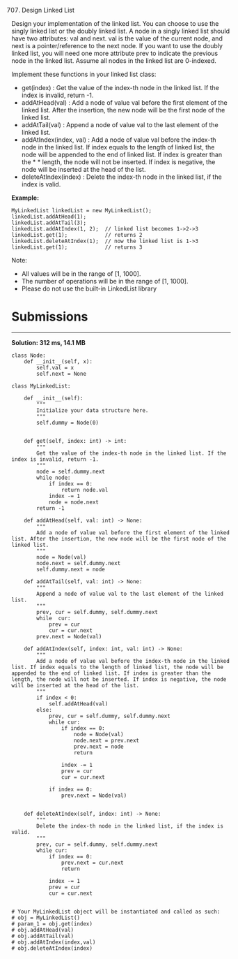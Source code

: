 707. Design Linked List

Design your implementation of the linked list. You can choose to use the singly linked list or the doubly linked list. A node in a singly linked list should have two attributes: val and next. val is the value of the current node, and next is a pointer/reference to the next node. If you want to use the doubly linked list, you will need one more attribute prev to indicate the previous node in the linked list. Assume all nodes in the linked list are 0-indexed.

Implement these functions in your linked list class:

* get(index) : Get the value of the index-th node in the linked list. If the index is invalid, return -1.
* addAtHead(val) : Add a node of value val before the first element of the linked list. After the insertion, the new node will be the first node of the linked list.
* addAtTail(val) : Append a node of value val to the last element of the linked list.
* addAtIndex(index, val) : Add a node of value val before the index-th node in the linked list. If index equals to the length of linked list, the node will be appended to the end of linked list. If index is greater than the * * length, the node will not be inserted. If index is negative, the node will be inserted at the head of the list.
* deleteAtIndex(index) : Delete the index-th node in the linked list, if the index is valid.

**Example:**
```
MyLinkedList linkedList = new MyLinkedList();
linkedList.addAtHead(1);
linkedList.addAtTail(3);
linkedList.addAtIndex(1, 2);  // linked list becomes 1->2->3
linkedList.get(1);            // returns 2
linkedList.deleteAtIndex(1);  // now the linked list is 1->3
linkedList.get(1);            // returns 3
```

Note:

* All values will be in the range of [1, 1000].
* The number of operations will be in the range of [1, 1000].
* Please do not use the built-in LinkedList library

# Submissions
---
**Solution: 312 ms, 14.1 MB**
```
class Node:
    def __init__(self, x):
        self.val = x
        self.next = None
        
class MyLinkedList:

    def __init__(self):
        """
        Initialize your data structure here.
        """
        self.dummy = Node(0)
        

    def get(self, index: int) -> int:
        """
        Get the value of the index-th node in the linked list. If the index is invalid, return -1.
        """
        node = self.dummy.next
        while node:
            if index == 0:
                return node.val
            index -= 1
            node = node.next
        return -1

    def addAtHead(self, val: int) -> None:
        """
        Add a node of value val before the first element of the linked list. After the insertion, the new node will be the first node of the linked list.
        """
        node = Node(val)
        node.next = self.dummy.next
        self.dummy.next = node

    def addAtTail(self, val: int) -> None:
        """
        Append a node of value val to the last element of the linked list.
        """
        prev, cur = self.dummy, self.dummy.next
        while  cur:
            prev = cur
            cur = cur.next
        prev.next = Node(val)

    def addAtIndex(self, index: int, val: int) -> None:
        """
        Add a node of value val before the index-th node in the linked list. If index equals to the length of linked list, the node will be appended to the end of linked list. If index is greater than the length, the node will not be inserted. If index is negative, the node will be inserted at the head of the list.
        """
        if index < 0:
            self.addAtHead(val)
        else: 
            prev, cur = self.dummy, self.dummy.next
            while cur:
                if index == 0:
                    node = Node(val)
                    node.next = prev.next
                    prev.next = node
                    return

                index -= 1
                prev = cur
                cur = cur.next

            if index == 0:
                prev.next = Node(val)
        

    def deleteAtIndex(self, index: int) -> None:
        """
        Delete the index-th node in the linked list, if the index is valid.
        """
        prev, cur = self.dummy, self.dummy.next
        while cur:
            if index == 0:
                prev.next = cur.next
                return
            
            index -= 1
            prev = cur
            cur = cur.next


# Your MyLinkedList object will be instantiated and called as such:
# obj = MyLinkedList()
# param_1 = obj.get(index)
# obj.addAtHead(val)
# obj.addAtTail(val)
# obj.addAtIndex(index,val)
# obj.deleteAtIndex(index)
```
